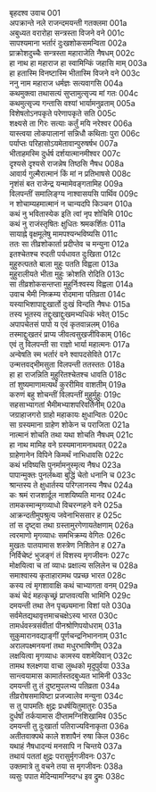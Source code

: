 बृहदश्व उवाच	001  
अपक्रान्ते नले राजन्दमयन्ती गतक्लमा	001a  
अबुध्यत वरारोहा सन्त्रस्ता विजने वने	001c  
सापश्यमाना भर्तारं दुःखशोकसमन्विता	002a  
प्राक्रोशदुच्चैः सन्त्रस्ता महाराजेति नैषधम्	002c  
हा नाथ हा महाराज हा स्वामिन्किं जहासि माम्	003a  
हा हतास्मि विनष्टास्मि भीतास्मि विजने वने	003c  
ननु नाम महाराज धर्मज्ञः सत्यवागसि	004a  
कथमुक्त्वा तथासत्यं सुप्तामुत्सृज्य मां गतः	004c  
कथमुत्सृज्य गन्तासि वश्यां भार्यामनुव्रताम्	005a  
विशेषतोऽनपकृते परेणापकृते सति	005c  
शक्ष्यसे ता गिरः सत्याः कर्तुं मयि नरेश्वर	006a  
यास्त्वया लोकपालानां सन्निधौ कथिताः पुरा	006c  
पर्याप्तः परिहासोऽयमेतावान्पुरुषर्षभ	007a  
भीताहमस्मि दुर्धर्ष दर्शयात्मानमीश्वर	007c  
दृश्यसे दृश्यसे राजन्नेष तिष्ठसि नैषध	008a  
आवार्य गुल्मैरात्मानं किं मां न प्रतिभाषसे	008c  
नृशंसं बत राजेन्द्र यन्मामेवङ्गतामिह	009a  
विलपन्तीं समालिङ्ग्य नाश्वासयसि पार्थिव	009c  
न शोचाम्यहमात्मानं न चान्यदपि किञ्चन	010a  
कथं नु भवितास्येक इति त्वां नृप शोचिमि	010c  
कथं नु राजंस्तृषितः क्षुधितः श्रमकर्शितः	011a  
सायाह्ने वृक्षमूलेषु मामपश्यन्भविष्यसि	011c  
ततः सा तीव्रशोकार्ता प्रदीप्तेव च मन्युना	012a  
इतश्चेतश्च रुदती पर्यधावत दुःखिता	012c  
मुहुरुत्पतते बाला मुहुः पतति विह्वला	013a  
मुहुरालीयते भीता मुहुः क्रोशति रोदिति	013c  
सा तीव्रशोकसन्तप्ता मुहुर्निःश्वस्य विह्वला	014a  
उवाच भैमी निष्क्रम्य रोदमाना पतिव्रता	014c  
यस्याभिशापाद्दुःखार्तो दुःखं विन्दति नैषधः	015a  
तस्य भूतस्य तद्दुःखाद्दुःखमभ्यधिकं भवेत्	015c  
अपापचेतसं पापो य एवं कृतवान्नलम्	016a  
तस्माद्दुःखतरं प्राप्य जीवत्वसुखजीविकाम्	016c  
एवं तु विलपन्ती सा राज्ञो भार्या महात्मनः	017a  
अन्वेषति स्म भर्तारं वने श्वापदसेविते	017c  
उन्मत्तवद्भीमसुता विलपन्ती ततस्ततः	018a  
हा हा राजन्निति मुहुरितश्चेतश्च धावति	018c  
तां शुष्यमाणामत्यर्थं कुररीमिव वाशतीम्	019a  
करुणं बहु शोचन्तीं विलपन्तीं मुहुर्मुहुः	019c  
सहसाभ्यागतां भैमीमभ्याशपरिवर्तिनीम्	020a  
जग्राहाजगरो ग्राहो महाकायः क्षुधान्वितः	020c  
सा ग्रस्यमाना ग्राहेण शोकेन च पराजिता	021a  
नात्मानं शोचति तथा यथा शोचति नैषधम्	021c  
हा नाथ मामिह वने ग्रस्यमानामनाथवत्	022a  
ग्राहेणानेन विपिने किमर्थं नाभिधावसि	022c  
कथं भविष्यसि पुनर्मामनुस्मृत्य नैषध	023a  
पापान्मुक्तः पुनर्लब्ध्वा बुद्धिं चेतो धनानि च	023c  
श्रान्तस्य ते क्षुधार्तस्य परिग्लानस्य नैषध	024a  
कः श्रमं राजशार्दूल नाशयिष्यति मानद	024c  
तामकस्मान्मृगव्याधो विचरन्गहने वने	025a  
आक्रन्दतीमुपश्रुत्य जवेनाभिससार ह	025c  
तां स दृष्ट्वा तथा ग्रस्तामुरगेणायतेक्षणाम्	026a  
त्वरमाणो मृगव्याधः समभिक्रम्य वेगितः	026c  
मुखतः पातयामास शस्त्रेण निशितेन ह	027a  
निर्विचेष्टं भुजङ्गं तं विशस्य मृगजीवनः	027c  
मोक्षयित्वा च तां व्याधः प्रक्षाल्य सलिलेन च	028a  
समाश्वास्य कृताहारामथ पप्रच्छ भारत	028c  
कस्य त्वं मृगशावाक्षि कथं चाभ्यागता वनम्	029a  
कथं चेदं महत्कृच्छ्रं प्राप्तवत्यसि भामिनि	029c  
दमयन्ती तथा तेन पृच्छ्यमाना विशां पते	030a  
सर्वमेतद्यथावृत्तमाचचक्षेऽस्य भारत	030c  
तामर्धवस्त्रसंवीतां पीनश्रोणिपयोधराम्	031a  
सुकुमारानवद्याङ्गीं पूर्णचन्द्रनिभाननाम्	031c  
अरालपक्ष्मनयनां तथा मधुरभाषिणीम्	032a  
लक्षयित्वा मृगव्याधः कामस्य वशमेयिवान्	032c  
तामथ श्लक्ष्णया वाचा लुब्धको मृदुपुर्वया	033a  
सान्त्वयामास कामार्तस्तदबुध्यत भामिनी	033c  
दमयन्ती तु तं दुष्टमुपलभ्य पतिव्रता	034a  
तीव्ररोषसमाविष्टा प्रजज्वालेव मन्युना	034c  
स तु पापमतिः क्षुद्रः प्रधर्षयितुमातुरः	035a  
दुर्धर्षां तर्कयामास दीप्तामग्निशिखामिव	035c  
दमयन्ती तु दुःखार्ता पतिराज्यविनाकृता	036a  
अतीतवाक्पथे काले शशापैनं रुषा किल	036c  
यथाहं नैषधादन्यं मनसापि न चिन्तये	037a  
तथायं पततां क्षुद्रः परासुर्मृगजीवनः	037c  
उक्तमात्रे तु वचने तया स मृगजीवनः	038a  
व्यसुः पपात मेदिन्यामग्निदग्ध इव द्रुमः	038c  
